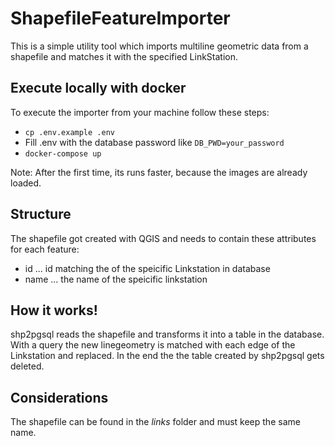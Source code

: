 ShapefileFeatureImporter
==========================
This is a simple utility tool which imports multiline geometric data from a shapefile and matches it with the specified LinkStation.

## Execute locally with docker
To execute the importer from your machine follow these steps:
 - `cp .env.example .env`
 - Fill .env with the database password like `DB_PWD=your_password`
 - `docker-compose up`

Note: After the first time, its runs faster, because the images are already loaded.

## Structure
The shapefile got created with QGIS and needs to contain these attributes for each feature:
- id   ... id matching the of the speicific Linkstation in database
- name ... the name of the speicific linkstation

## How it works!
shp2pgsql reads the shapefile and transforms it into a table in the database. With a query the new linegeometry is matched with each edge of the Linkstation and replaced. In the end the the table created by shp2pgsql gets deleted.

## Considerations
The shapefile can be found in the *links* folder and must keep the same name.
